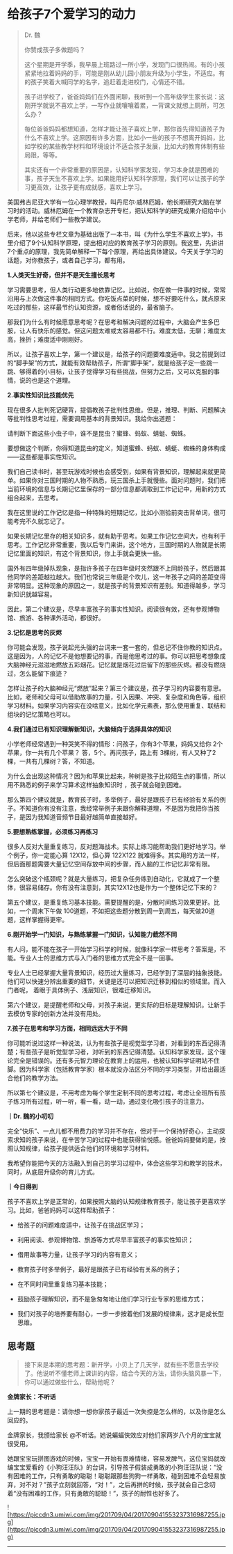 # 给孩子7个爱学习的动力

> Dr. 魏
> 
> 你赞成孩子多做题吗？
> 
> 这个星期是开学季，我早晨上班路过一所小学，发现门口很热闹。有的小孩紧紧地拉着妈妈的手，可能是刚从幼儿园小朋友升级为小学生，不适应。有的孩子笑着大喊同学的名字，追赶着走进校门，心情还不错。
> 
> 孩子进学校了，爸爸妈妈们在外面闲聊，我听到一个高年级学生家长说：这刚开学就说不喜欢上学，一写作业就嚷嚷着累，一背课文就想上厕所，可怎么办？
> 
> 每位爸爸妈妈都想知道，怎样才能让孩子喜欢上学，那你首先得知道孩子为什么不喜欢上学。这原因有许多方面，比如小一些的孩子不想离开妈妈，比如学校的某些教学材料和环境设计不适合孩子发展，比如大的教育体制有些局限，等等。
> 
> 其实还有一个非常重要的原因是，认知科学家发现，学习本身就是困难的事，孩子天生不喜欢上学。如果能用好认知科学原理，我们可以让孩子的学习更高效，让孩子更有成就感，喜欢上学习。

美国弗吉尼亚大学有一位心理学教授，叫丹尼尔·威林厄姆，他长期研究大脑在学习时的活动。威林厄姆在一个教育杂志开专栏，把认知科学的研究成果介绍给中小学老师，并给老师们一些教学建议。

后来，他以这些专栏文章为基础出版了一本书，叫《为什么学生不喜欢上学》，书里介绍了9个认知科学原理，提出相对应的教育孩子学习的原则。我这里，先讲讲7个重点的原理，我先简单解释一下每个原理，再给出具体建议。今天关于学习的话题，对你教孩子，或者自己学习，都有用。

 **1.人类天生好奇，但并不是天生擅长思考**

学习需要思考，但人类行动更多地依靠记忆。比如说，你在做一件事的时候，常常沿用与上次做这件事的相同方式。你吃饭点菜的时候，想不好要吃什么，就点原来吃过的那些，这样最节约认知资源，或者俗话说的，最省脑子。

那我们为什么有时候愿意思考呢？在思考和解决问题的过程中，大脑会产生多巴胺，让人有快乐的感觉。但这问题太难或太容易都不行。难度太低，无聊；难度太高，挫折；难度适中刚刚好。

所以，让孩子喜欢上学，第一个建议是，给孩子的问题要难度适中。我之前提到过的“脚手架”的方式，就能有效帮助孩子，所谓“脚手架”，就是给孩子定一些跳一跳、够得着的小目标，让孩子觉得学习有些挑战，但努力之后，又可以克服的事情，说的也是这个道理。

 **2.事实性知识比技能优先**

现在很多人批判死记硬背，提倡教孩子批判性思维。但是，推理、判断、问题解决等批判性思考过程，需要调用基本的背景知识。我给你出道题：

请判断下面这些小虫子中，谁不是昆虫？蜜蜂、蚂蚁、蜻蜓、蜘蛛。

要想做这个判断，你得知道昆虫的定义，知道蜜蜂、蚂蚁、蜻蜓、蜘蛛的身体构成——这些都是事实性知识。

我们自己读书时，甚至玩游戏时候也会感受到，如果有背景知识，理解起来就更简单。如果你对三国时期的人物不熟悉，玩三国杀上手就慢些。面对问题时，我们把当前环境的信息与长期记忆里保存的一部分信息都调取到工作记记中，用新的方式组合起来，去思考。

我在这里说的工作记忆是指一种特殊的短期记忆，比如小测验前突击背单词，很可能考完不久就忘记了。

如果长期记忆里存的相关知识多，就有助于思考。如果工作记忆空间大，也有利于思考。工作记忆非常重要，我以后专门来讲。这个地方，三国时期的人物就是长期记忆里面的知识，有这个背景知识，你上手就会更快一些。

国外有四年级掉队现象，是指许多孩子在四年级时突然跟不上同龄孩子，然后跟其他同学的差距越拉越大。我们也常说三年级是个坎儿，这一年孩子之间的差距变得非常明显。这种现象的原因之一，就是孩子的背景知识有差别。知道得越多，学习新知识就越容易。

因此，第二个建议是，尽早丰富孩子的事实性知识。阅读很有效，还有参观博物馆、旅游、各种课外活动，都很好。

 **3.记忆是思考的灰烬**

你可能会发现，孩子说起光头强的台词来一套一套的，但总记不住你教的知识点。这是因为，人的记忆不是他想要记的事，而是他思考过的事。你可以把思考想象成大脑神经元滋滋地燃放五彩烟花。记忆就是烟花过后留下的那些灰烬。都没有燃烧过，怎么能留下痕迹？

怎样让孩子的大脑神经元“燃放”起来？第三个建议是，孩子学习的内容要有意思。比如，老师和父母可以借助故事的力量，引入因果、冲突、复杂度和角色等，组织学习材料。如果学习内容实在没啥意义，比如化学元素表，那么使用重复、联结和组块的记忆策略也可以。

 **4.我们通过已有知识理解新知识，大脑倾向于选择具体的知识**

小学老师经常遇到一种哭笑不得的情形：问孩子，你有3个苹果，妈妈又给你 2个苹果，你一共有几个苹果？ 答，5个。再问孩子，路上有 3棵树，有人又种了2棵，一共有几棵树？答，不知道。

为什么会出现这种情况？因为和苹果比起来，种树是孩子比较陌生点的事情，所以用不熟悉的例子来学习算术这样抽象知识时 ，孩子就会碰到困难。

那么第四个建议就是，教育孩子时，多举例子，最好是跟孩子已有经验有关系的例子。不知道你有没有注意，我经常举例子来跟你解释道理，不是因为我把你当孩子，是因为我知道音频节目最好越简单直接越好。

 **5.要想熟练掌握，必须练习再练习**

很多人反对大量重复练习，反对题海战术。实际上练习能帮助我们更好地学习。举个例子，你一定能心算 12X12，但心算 122X122 就难得多。其实用的方法一样，但后面那题需要大量记忆空间存放中间的步骤，而人脑的工作记忆非常有限。

怎么突破这个瓶颈呢？就是大量练习，把复杂任务练到自动化，它就成了一个整体，很容易储存。你有没有注意到，其实12X12也是作为一个整体记忆下来的？

第五个建议，是重复练习基本技能。需要提醒的是，分散时间练习效果更好。比如，一个周末下午做 100道题，不如把这些题分散到周一到周五，每天做20道题，这样掌握得更牢。

 **6.刚开始学一门知识，与熟练掌握一门知识，认知能力截然不同**

有人问，能不能在孩子一开始学习科学的时候，就像科学家一样思考？答案是，不能。专业人士的思维方式与入门者的思维方式完全不是一回事。

专业人士已经掌握大量背景知识，经历过大量练习，已经学到了深层的抽象技能。他们可以快速分辨出重要的细节，关键是还可以把知识迁移到相似的领域里。而入门者呢， 着眼于具体例子、浅层知识，很难迁移知识。

第六个建议，是提醒老师和父母，对孩子来说，更实际的目标是理解知识。让新手去模仿专家的创新方法并没有用处。

 **7.孩子在思考和学习方面，相同远远大于不同**

你可能听说过这样一种说法，认为有些孩子是视觉型学习者，对看到的东西记得清楚；有些孩子是听觉型学习者，对听到的东西记得清楚。认知科学家发现，这个理论完全是错误的。还有多元智力理论在教育上的运用，也被认知科学证明站不住脚。因为科学家（包括教育学家）根本就没办法区分不同的学习类型，并给出最适合他们的教学方法。

所以第七个建议是，不用考虑为每个学生定制不同的思考过程，考虑让全班所有孩子练习所有过程，听一听，看一看，动一动，通过变化吸引孩子的注意力。

 **｜Dr. 魏的小叨叨**

完全“快乐”、一点儿都不用费力的学习并不存在，但对于一个保持好奇心，主动探索求知的孩子来说，在辛苦学习的过程中也能获得愉悦感。爸爸妈妈要做的是，按照认知规律，给孩子提供适合他们的环境和学习材料。

我希望你能把今天的方法融入到自己的学习过程中，体会这些学习和教学的技术，同时，从底层升级你的育儿方式。

 **｜今日得到**

孩子不喜欢上学是正常的，如果按照大脑的认知规律教育孩子，能让孩子更喜欢学习。比如，爸爸妈妈可以这样帮助孩子：

* 给孩子的问题难度适中，让孩子在挑战区学习；

* 利用阅读、参观博物馆、旅游等方式尽早丰富孩子的事实性知识；

* 借用故事等力量，让孩子学习的内容有意义；

* 教育孩子时多举例子，最好是跟孩子已有经验有关系的例子；

* 在不同时间里重复练习基本技能；

* 鼓励孩子理解知识，而不是急匆匆地让他们学习行业专家的思维方式；

* 我们对孩子的培养要有耐心，一步一步按着他们发展的规律来，这才是成长型思维。

## 思考题

> 接下来是本期的思考题：新开学，小贝上了几天学，就有些不愿意去学校了。他说听不懂老师上课讲的内容，结合今天的方法，请你头脑风暴一下，你可以通过做些什么，帮助他呢？

 **金牌家长：不听话**

上一期的思考题是：请你想一想你家孩子最近一次失控是怎么样的，以及你是怎么回应的。

金牌家长，我颁给家长 @不听话。她说蝙蝠侠效应对他们家两岁八个月的宝宝就很受用。

她跟宝宝玩拼图游戏的时候，宝宝一开始有畏难情绪，容易发脾气，这位宝妈就改编宝宝爱看的《小狗汪汪队》的台词，引导孩子假装成勇敢的小狗汪汪队说：“没有困难的工作，只有勇敢的聪聪！聪聪跟那些狗狗一样勇敢，碰到困难不会轻易放弃，对不对？”孩子立刻就回答，“对！”，之后再拼的时候，孩子就会自己念叨着“没有困难的工作，只有勇敢的聪聪！”，孩子的耐性也好多了。

![https://piccdn3.umiwi.com/img/201709/04/201709041553237316987255.jpg](https://piccdn3.umiwi.com/img/201709/04/201709041553237316987255.jpg)

---
